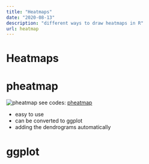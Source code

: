 ```yaml
---
title: "Heatmaps"
date: "2020-08-13"
description: "different ways to draw heatmaps in R"
url: heatmap
---
```


# Heatmaps

# pheatmap
![pheatmap](https://s1.ax1x.com/2020/06/20/NlbOJK.png)
see codes: [pheatmap](https://karobben.github.io/R/pheatmap.html)
- easy to use
- can be converted to ggplot
- adding the dendrograms automatically


# ggplot
![]()
